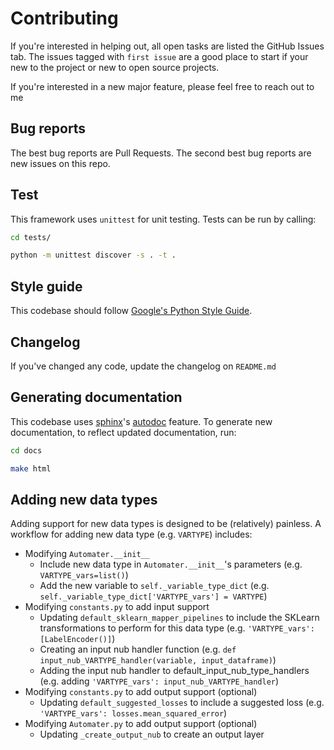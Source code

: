 # Contributing

If you're interested in helping out, all open tasks are listed the GitHub Issues tab. The issues tagged with 
`first issue` are a good place to start if your new to the project or new to open source projects. 

If you're interested in a new major feature, please feel free to reach out to me

## Bug reports

The best bug reports are Pull Requests. The second best bug reports are new issues on this repo.

## Test

This framework uses `unittest` for unit testing. Tests can be run by calling:

```bash
cd tests/

python -m unittest discover -s . -t .
```
## Style guide

This codebase should follow [Google's Python Style Guide](https://google.github.io/styleguide/pyguide.html). 

## Changelog

If you've changed any code, update the changelog on `README.md`

## Generating documentation

This codebase uses [sphinx](http://www.sphinx-doc.org/en/master/usage/restructuredtext/basics.html)'s 
[autodoc](http://www.sphinx-doc.org/en/master/ext/autodoc.html) feature. To generate new documentation, to reflect 
updated documentation, run:

```bash
cd docs

make html

```  

## Adding new data types

Adding support for new data types is designed to be (relatively) painless. A workflow for adding new data type (e.g. 
`VARTYPE`) includes:


 - Modifying `Automater.__init__`
   - Include new data type in `Automater.__init__`'s parameters (e.g. `VARTYPE_vars=list()`)
   - Add the new variable to `self._variable_type_dict` (e.g. `self._variable_type_dict['VARTYPE_vars'] = VARTYPE`)
 - Modifying `constants.py` to add input support
   - Updating `default_sklearn_mapper_pipelines` to include the SKLearn transformations to perform for this data type 
   (e.g. `'VARTYPE_vars': [LabelEncoder()]`)
   - Creating an input nub handler function (e.g. `def input_nub_VARTYPE_handler(variable, input_dataframe)`)
   - Adding the input nub handler to default_input_nub_type_handlers (e.g. adding 
   `'VARTYPE_vars': input_nub_VARTYPE_handler`)
 - Modifying `constants.py` to add output support (optional)
   - Updating `default_suggested_losses` to include a suggested loss (e.g. `'VARTYPE_vars': losses.mean_squared_error`)
 - Modifying `Automater.py` to add output support (optional)
   - Updating `_create_output_nub` to create an output layer